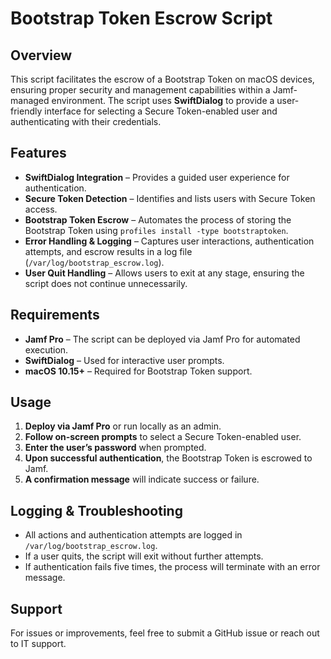 # **Bootstrap Token Escrow Script**  

## **Overview**  
This script facilitates the escrow of a Bootstrap Token on macOS devices, ensuring proper security and management capabilities within a Jamf-managed environment. The script uses **SwiftDialog** to provide a user-friendly interface for selecting a Secure Token-enabled user and authenticating with their credentials.  

## **Features**  
- **SwiftDialog Integration** – Provides a guided user experience for authentication.  
- **Secure Token Detection** – Identifies and lists users with Secure Token access.  
- **Bootstrap Token Escrow** – Automates the process of storing the Bootstrap Token using `profiles install -type bootstraptoken`.  
- **Error Handling & Logging** – Captures user interactions, authentication attempts, and escrow results in a log file (`/var/log/bootstrap_escrow.log`).  
- **User Quit Handling** – Allows users to exit at any stage, ensuring the script does not continue unnecessarily.  

## **Requirements**  
- **Jamf Pro** – The script can be deployed via Jamf Pro for automated execution.  
- **SwiftDialog** – Used for interactive user prompts.  
- **macOS 10.15+** – Required for Bootstrap Token support.  

## **Usage**  
1. **Deploy via Jamf Pro** or run locally as an admin.  
2. **Follow on-screen prompts** to select a Secure Token-enabled user.  
3. **Enter the user’s password** when prompted.  
4. **Upon successful authentication**, the Bootstrap Token is escrowed to Jamf.  
5. **A confirmation message** will indicate success or failure.  

## **Logging & Troubleshooting**  
- All actions and authentication attempts are logged in `/var/log/bootstrap_escrow.log`.  
- If a user quits, the script will exit without further attempts.  
- If authentication fails five times, the process will terminate with an error message.  

## **Support**  
For issues or improvements, feel free to submit a GitHub issue or reach out to IT support.  
